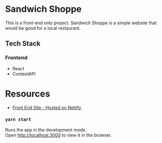 # Sandwich Shoppe
This is a front-end only project.  Sandwich Shoppe is a simple website that would be good for a local restaurant.

## Tech Stack
### Frontend
* React
* ContextAPI

# Resources
* [Front End Site - Hosted on Netlify](https://sandwich-shoppe-adm.netlify.app/)
 
### `yarn start`
Runs the app in the development mode.\
Open [http://localhost:3000](http://localhost:3000) to view it in the browser.